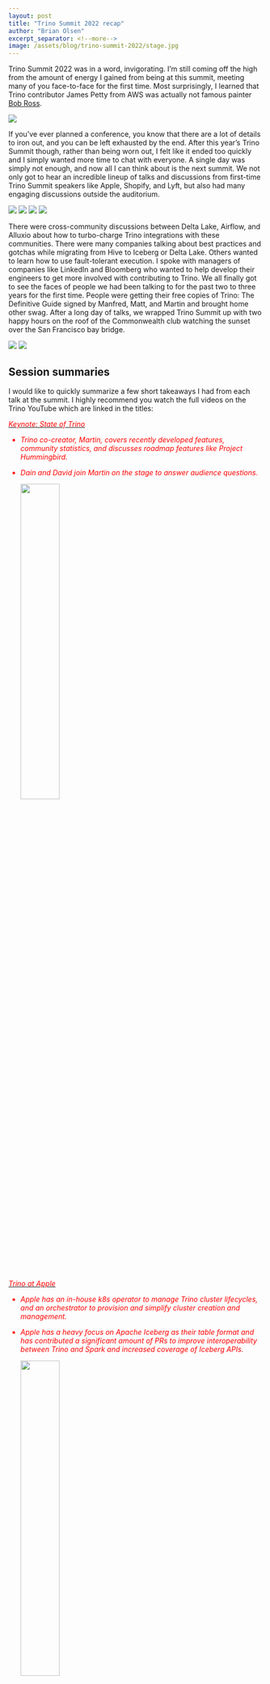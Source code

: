 ```yaml
---
layout: post
title: "Trino Summit 2022 recap"
author: "Brian Olsen"
excerpt_separator: <!--more-->
image: /assets/blog/trino-summit-2022/stage.jpg
---
```


Trino Summit 2022 was in a word, invigorating. I’m still coming off the high 
from the amount of energy I gained from being at this summit, meeting many of
you face-to-face for the first time. Most surprisingly, I learned that Trino
contributor James Petty from AWS was actually not famous painter
[Bob Ross](https://en.wikipedia.org/wiki/Bob_Ross).

<!--more-->

<img src="/assets/blog/trino-summit-2022/james-petty.png"/>

If you’ve ever planned a conference, you know that there are a lot of details to
iron out, and you can be left exhausted by the end. After this year’s Trino
Summit though, rather than being worn out, I felt like it ended too quickly and
I simply wanted more time to chat with everyone. A single day was simply not
enough, and now all I can think about is the next summit. We not only got to
hear an incredible lineup of talks and discussions from first-time Trino Summit
speakers like Apple, Shopify, and Lyft, but also had many engaging discussions
outside the auditorium.

<img src="/assets/blog/trino-summit-2022/swag.jpg"/>
<img src="/assets/blog/trino-summit-2022/authors.jpg"/>
<img src="/assets/blog/trino-summit-2022/talking-1.jpg"/>
<img src="/assets/blog/trino-summit-2022/talking-2.jpg"/>

There were cross-community discussions between Delta Lake, Airflow, and Alluxio
about how to turbo-charge Trino integrations with these communities. There were
many companies talking about best practices and gotchas while migrating from
Hive to Iceberg or Delta Lake. Others wanted to learn how to use fault-tolerant
execution. I spoke with managers of companies like LinkedIn and Bloomberg who
wanted to help develop their engineers to get more involved with contributing to
Trino. We all finally got to see the faces of people we had been talking to for
the past two to three years for the first time. People were getting their free
copies of Trino: The Definitive Guide signed by Manfred, Matt, and Martin and
brought home other swag. After a long day of talks, we wrapped Trino Summit up
with two happy hours on the roof of the Commonwealth club watching the sunset
over the San Francisco bay bridge.

<img src="/assets/blog/trino-summit-2022/speech.jpg"/>
<img src="/assets/blog/trino-summit-2022/happy-hour.jpg"/>

## Session summaries

I would like to quickly summarize a few short takeaways I had from each talk at
the summit. I highly recommend you watch the full videos on the Trino YouTube
which are linked in the titles:

[<i class="fab fa-youtube" style="color: red;"/> Keynote: State of Trino](https://www.youtube.com/watch?v=mUq_h3oArp4)
* Trino co-creator, Martin, covers recently developed features, community 
  statistics, and discusses roadmap features like Project Hummingbird.
* Dain and David join Martin on the stage to answer audience questions.
  
  <a href="https://www.youtube.com/watch?v=mUq_h3oArp4"><img width="40%" src="/assets/blog/trino-summit-2022/keynote.jpg"/></a>

[<i class="fab fa-youtube" style="color: red;"/> Trino at Apple](https://www.youtube.com/watch?v=3afcRK6Yvio)
* Apple has an in-house k8s operator to manage Trino cluster lifecycles, and an
  orchestrator to provision and simplify cluster creation and management.
* Apple has a heavy focus on Apache Iceberg as their table format and has
  contributed a significant amount of PRs to improve interoperability between
  Trino and Spark and increased coverage of Iceberg APIs.

  <a href="https://www.youtube.com/watch?v=3afcRK6Yvio"><img width="40%" src="/assets/blog/trino-summit-2022/apple.jpg"/></a>
  
[<i class="fab fa-youtube" style="color: red;"/> Enterprise-ready Trino at Bloomberg: One Giant Leap Toward Data Mesh!](https://www.youtube.com/watch?v=ePr-iVQ5ri4)
* Bloomberg uses Trino to centralize access to their massive amounts of catalogs
  under many different departments.
* To offer Trino-as-a-Service for varying workloads, they use a Trino Load
  Balancer which forks from the popular presto-gateway project at Lyft. This
  adds new functionality and Bloomberg wants to open source this work to the
  community as a more generalized solution than the gateway project.

  <a href="https://www.youtube.com/watch?v=ePr-iVQ5ri4"><img width="40%" src="/assets/blog/trino-summit-2022/bloomberg.jpg"/></a>
  
[<i class="fab fa-youtube" style="color: red;"/> Optimizing Trino using spot instances](https://www.youtube.com/watch?v=vz9reBUgQTE)
* In an attempt to minimize costs, Zillow is measuring the efficacy of running
  Trino ETL jobs on spot instances.
* This currently runs the risk of retries for failure but future work will look
  at utilizing the new fault-tolerant execution method to mitigate retries in
  the event of failure.

  <a href="https://www.youtube.com/watch?v=vz9reBUgQTE"><img width="40%" src="/assets/blog/trino-summit-2022/zillow.jpg"/></a>
  
[<i class="fab fa-youtube" style="color: red;"/> Leveraging Trino to Power Data at Goldman Sachs](https://www.youtube.com/watch?v=g9fLA3tFG-Q)
* Goldman Sachs uses Trino to power their data quality service, taking advantage
  of the fact that Trino centralizes all visibility across their platform.
  
[<i class="fab fa-youtube" style="color: red;"/> Elevating Data Fabric to Data Mesh: Solving Data Needs in Hybrid Datalakes](https://www.youtube.com/watch?v=sSWBi7bBotQ)
* Comcast takes us through their Trino architecture journey by providing the
  history of their Data Fabric service, and now discusses the data governance
  and culture changes required to realize a Data Mesh with Trino.

  <a href="https://www.youtube.com/watch?v=sSWBi7bBotQ"><img width="40%" src="/assets/blog/trino-summit-2022/comcast.jpg"/></a>
  
[<i class="fab fa-youtube" style="color: red;"/> Rewriting History: Migrating petabytes of data to Apache Iceberg using Trino](https://www.youtube.com/watch?v=nJBBw-xnLU8)
* Shopify has recently migrates of its workloads to Trino. One of the first
  hurdles was dealing with many issues in the Hive table format, so they quickly
  upgraded to the Iceberg table format.
* They initially encountered numerous issued, but experienced incredibly fast
  turnaround of fixes from the Trino project that resolved their issues during
  the migration.
* There’s also a benchmark of how updating to a columnar format and Iceberg
  table format drastically improves the results.

  <a href="https://www.youtube.com/watch?v=nJBBw-xnLU8"><img width="40%" src="/assets/blog/trino-summit-2022/shopify.jpg"/></a>
  
[<i class="fab fa-youtube" style="color: red;"/> Trino for Large Scale ETL at Lyft](https://www.youtube.com/watch?v=FL3c1Ue7YWM)
* Lyft is using Trino to perform ETL jobs scanning 10PB of data per day, and
  writing 100TB per day. They are not using fault-tolerant execution.
* In the last year, Lyft cut their number of Trino nodes in half, while
  increasing the volume of their workloads due to recent improvements in Trino
  and upgrades in Java versions.
* Keeping up with the rapid release cycle of Trino was a challenge and Lyft
  showcases their regression testing using their query replay framework.

  <a href="https://www.youtube.com/watch?v=FL3c1Ue7YWM"><img width="40%" src="/assets/blog/trino-summit-2022/lyft.jpg"/></a>
  
[<i class="fab fa-youtube" style="color: red;"/> Federating them all on Starburst Galaxy](https://www.youtube.com/watch?v=Zfmxwu0m98k)
* Running and scaling Trino is difficult. Starburst showcases Starburst Galaxy,
  a SaaS data platform built around the Trino query engine.
* This demoes running federated queries over Pokémon data scattered across
  MongoDB and Iceberg tables.

  <a href="https://www.youtube.com/watch?v=Zfmxwu0m98k"><img width="40%" src="/assets/blog/trino-summit-2022/starburst.jpg"/></a>
  
[<i class="fab fa-youtube" style="color: red;"/> Trino at Quora: Speed, Cost, Reliability Challenges and Tips](https://www.youtube.com/watch?v=Q03DzL_fm-I)
* Quora uses a large number of Trino clusters for ad-hoc, ETL, time series, A/B
  testing, and backfill data.
* Quora faced some initially high costs on Trino due to inefficient uses of
  resources.
* To address this they migrated to use Graviton instances, implemented
  autoscaling, and optimized query efficiency.

  <a href="https://www.youtube.com/watch?v=Q03DzL_fm-I"><img width="40%" src="/assets/blog/trino-summit-2022/quora.jpg"/></a>
  
[<i class="fab fa-youtube" style="color: red;"/> Journey to Iceberg with SK Telecom](https://www.youtube.com/watch?v=V9_aPLXATh8)
* The speakers travelled all the way from South Korea to join us in person.
* SK Telecom had a multitude of performance issues that all stemmed from the
  lack of flexibility in the Hive model and metastore.
* They migrated to Iceberg to address performance issues and had added benefits
  of Iceberg’s table format to improve developer workflow.
* Housekeeping operations like optimize were already addressed by the Iceberg
  community and quickly added to Trino.
* This reduced query processing time by 80%.

  <a href="https://www.youtube.com/watch?v=V9_aPLXATh8"><img width="40%" src="/assets/blog/trino-summit-2022/sk-telecom.jpg"/></a>
  
[<i class="fab fa-youtube" style="color: red;"/> Using Trino with Apache Airflow for (almost) all your data problems](https://www.youtube.com/watch?v=xKDN7RUJ5i4)
* Airflow is a highly functional and well-adopted workflow management platform
  to schedule jobs on your data platform.
* The Trino integration for Airflow recently landed and this coincided with the
  GA arrival of fault-tolerance execution mode in Trino.

  <a href="https://www.youtube.com/watch?v=xKDN7RUJ5i4"><img width="40%" src="/assets/blog/trino-summit-2022/astronomer.jpg"/></a>
  
[<i class="fab fa-youtube" style="color: red;"/> How we use Trino to analyze our Product-led Growth (PLG) user activation funnel](https://www.youtube.com/watch?v=MCB_1furnAo)
* Upsolver solves a lot of common data problems on their platform.
* One such problem is measuring activation rates in a product-led growthteam. This requires taking action on many sources of data.
* Trino makes a natural fit to address the issues of joining this data together.

  <a href="https://www.youtube.com/watch?v=MCB_1furnAo"><img width="40%" src="/assets/blog/trino-summit-2022/upsolver.jpg"/></a>

## Federate 'em all

After a whole day of throwing Trino balls out to the crowd, we got to see a
nice metaphor for federated data by throwing them all in the air and yelling,
"Federate 'em all!"

<img src="/assets/blog/trino-summit-2022/balls.jpg"/>

## Trino Contributor Congregation

The day after the summit, we invited a relatively small group of our
contributors to meet for the inaugural Trino Contributor Congregation (TCC).
This gathered many of our long-time and heavy Trino contributors. We had folks
from companies like Starburst, AWS, Apple, Bloomberg, Lyft, Comcast, LinkedIn,
Treasure Data, and others. Let’s dive into some of the topics we discussed.

<img src="/assets/blog/trino-summit-2022/contributor-congregation.jpg"/>

We discussed feature proposals like:

* The Trino loadbalancer which is an adaption of the popular gateway project from Lyft.
* A Ranger plugin to be maintained by the Trino community rather than rely on the Ranger project.
* A Snowflake connector that was traditionally held back by the lack of infrastructure.

We discussed the need for better shared testing datasets outside of the TPC-H
and TPC-DS that are more representative of real workloads that many are using.

We discussed the need for a clearer process for contributors to follow to
minimize the time to get features merged and avoid stale PRs. This is being
addressed by the backlog grooming performed by the developer relations team, and
assigning maintainers to own various PRs. While there is never a promise to
merge a PR, improving the turnaround and communication on PRs is crucial to keep
happy contributors and improve the health of the project.

While we were sad that not everyone could make the in-person TCC, we plan to
have virtual TCCs on a more frequent cadence and have the in-person TCCs
alongside larger in-person events. Getting these TCCs right is core to growing
the maintainership and continued success of the Trino project.

We hope all of you who could join us in-person and online enjoyed yourselves. We
all had such a blast! Stay tuned for updates on the next Trino Summit location!


<img src="/assets/blog/trino-summit-2022/bun-bun-bye.jpg"/>